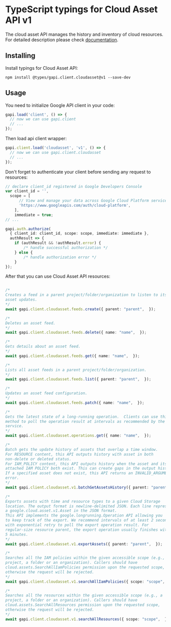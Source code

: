 # TypeScript typings for Cloud Asset API v1

The cloud asset API manages the history and inventory of cloud resources.
For detailed description please check [documentation](https://cloud.google.com/asset-inventory/docs/quickstart).

## Installing

Install typings for Cloud Asset API:

```
npm install @types/gapi.client.cloudasset@v1 --save-dev
```

## Usage

You need to initialize Google API client in your code:

```typescript
gapi.load('client', () => {
  // now we can use gapi.client
  // ...
});
```

Then load api client wrapper:

```typescript
gapi.client.load('cloudasset', 'v1', () => {
  // now we can use gapi.client.cloudasset
  // ...
});
```

Don't forget to authenticate your client before sending any request to resources:

```typescript
// declare client_id registered in Google Developers Console
var client_id = '',
  scope = [ 
      // View and manage your data across Google Cloud Platform services
      'https://www.googleapis.com/auth/cloud-platform',
    ],
    immediate = true;
// ...

gapi.auth.authorize(
  { client_id: client_id, scope: scope, immediate: immediate },
  authResult => {
    if (authResult && !authResult.error) {
        /* handle successful authorization */
    } else {
        /* handle authorization error */
    }
});
```

After that you can use Cloud Asset API resources:

```typescript

/*
Creates a feed in a parent project/folder/organization to listen to its
asset updates.
*/
await gapi.client.cloudasset.feeds.create({ parent: "parent",  });

/*
Deletes an asset feed.
*/
await gapi.client.cloudasset.feeds.delete({ name: "name",  });

/*
Gets details about an asset feed.
*/
await gapi.client.cloudasset.feeds.get({ name: "name",  });

/*
Lists all asset feeds in a parent project/folder/organization.
*/
await gapi.client.cloudasset.feeds.list({ parent: "parent",  });

/*
Updates an asset feed configuration.
*/
await gapi.client.cloudasset.feeds.patch({ name: "name",  });

/*
Gets the latest state of a long-running operation.  Clients can use this
method to poll the operation result at intervals as recommended by the API
service.
*/
await gapi.client.cloudasset.operations.get({ name: "name",  });

/*
Batch gets the update history of assets that overlap a time window.
For RESOURCE content, this API outputs history with asset in both
non-delete or deleted status.
For IAM_POLICY content, this API outputs history when the asset and its
attached IAM POLICY both exist. This can create gaps in the output history.
If a specified asset does not exist, this API returns an INVALID_ARGUMENT
error.
*/
await gapi.client.cloudasset.v1.batchGetAssetsHistory({ parent: "parent",  });

/*
Exports assets with time and resource types to a given Cloud Storage
location. The output format is newline-delimited JSON. Each line represents
a google.cloud.asset.v1.Asset in the JSON format.
This API implements the google.longrunning.Operation API allowing you
to keep track of the export. We recommend intervals of at least 2 seconds
with exponential retry to poll the export operation result. For
regular-size resource parent, the export operation usually finishes within
5 minutes.
*/
await gapi.client.cloudasset.v1.exportAssets({ parent: "parent",  });

/*
Searches all the IAM policies within the given accessible scope (e.g., a
project, a folder or an organization). Callers should have
cloud.assets.SearchAllIamPolicies permission upon the requested scope,
otherwise the request will be rejected.
*/
await gapi.client.cloudasset.v1.searchAllIamPolicies({ scope: "scope",  });

/*
Searches all the resources within the given accessible scope (e.g., a
project, a folder or an organization). Callers should have
cloud.assets.SearchAllResources permission upon the requested scope,
otherwise the request will be rejected.
*/
await gapi.client.cloudasset.v1.searchAllResources({ scope: "scope",  });
```
